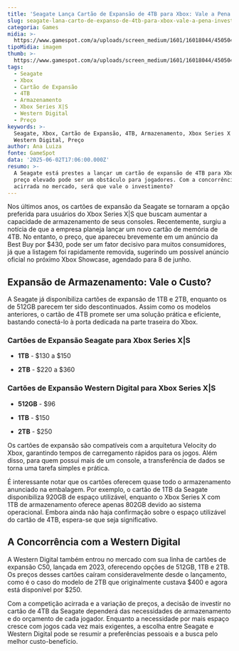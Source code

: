 ```yaml
---
title: 'Seagate Lança Cartão de Expansão de 4TB para Xbox: Vale a Pena Investir?'
slug: seagate-lana-carto-de-expanso-de-4tb-para-xbox-vale-a-pena-investir
categoria: Games
midia: >-
  https://www.gamespot.com/a/uploads/screen_medium/1601/16018044/4505046-seagate-1.jpg
tipoMidia: imagem
thumb: >-
  https://www.gamespot.com/a/uploads/screen_medium/1601/16018044/4505046-seagate-1.jpg
tags:
  - Seagate
  - Xbox
  - Cartão de Expansão
  - 4TB
  - Armazenamento
  - Xbox Series X|S
  - Western Digital
  - Preço
keywords: >-
  Seagate, Xbox, Cartão de Expansão, 4TB, Armazenamento, Xbox Series X|S,
  Western Digital, Preço
author: Ana Luiza
fonte: GameSpot
data: '2025-06-02T17:06:00.000Z'
resumo: >-
  A Seagate está prestes a lançar um cartão de expansão de 4TB para Xbox, mas o
  preço elevado pode ser um obstáculo para jogadores. Com a concorrência
  acirrada no mercado, será que vale o investimento?
---
```

Nos últimos anos, os cartões de expansão da Seagate se tornaram a opção preferida para usuários do Xbox Series X|S que buscam aumentar a capacidade de armazenamento de seus consoles. Recentemente, surgiu a notícia de que a empresa planeja lançar um novo cartão de memória de 4TB. No entanto, o preço, que apareceu brevemente em um anúncio da Best Buy por $430, pode ser um fator decisivo para muitos consumidores, já que a listagem foi rapidamente removida, sugerindo um possível anúncio oficial no próximo Xbox Showcase, agendado para 8 de junho.

## Expansão de Armazenamento: Vale o Custo?

A Seagate já disponibiliza cartões de expansão de 1TB e 2TB, enquanto os de 512GB parecem ter sido descontinuados. Assim como os modelos anteriores, o cartão de 4TB promete ser uma solução prática e eficiente, bastando conectá-lo à porta dedicada na parte traseira do Xbox.

### Cartões de Expansão Seagate para Xbox Series X|S

- **1TB** - $130 a $150

- **2TB** - $220 a $360

### Cartões de Expansão Western Digital para Xbox Series X|S

- **512GB** - $96

- **1TB** - $150

- **2TB** - $250

Os cartões de expansão são compatíveis com a arquitetura Velocity do Xbox, garantindo tempos de carregamento rápidos para os jogos. Além disso, para quem possui mais de um console, a transferência de dados se torna uma tarefa simples e prática.

É interessante notar que os cartões oferecem quase todo o armazenamento anunciado na embalagem. Por exemplo, o cartão de 1TB da Seagate disponibiliza 920GB de espaço utilizável, enquanto o Xbox Series X com 1TB de armazenamento oferece apenas 802GB devido ao sistema operacional. Embora ainda não haja confirmação sobre o espaço utilizável do cartão de 4TB, espera-se que seja significativo.

## A Concorrência com a Western Digital

A Western Digital também entrou no mercado com sua linha de cartões de expansão C50, lançada em 2023, oferecendo opções de 512GB, 1TB e 2TB. Os preços desses cartões caíram consideravelmente desde o lançamento, como é o caso do modelo de 2TB que originalmente custava $400 e agora está disponível por $250.

Com a competição acirrada e a variação de preços, a decisão de investir no cartão de 4TB da Seagate dependerá das necessidades de armazenamento e do orçamento de cada jogador. Enquanto a necessidade por mais espaço cresce com jogos cada vez mais exigentes, a escolha entre Seagate e Western Digital pode se resumir a preferências pessoais e a busca pelo melhor custo-benefício.
